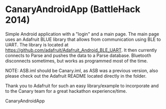 CanaryAndroidApp (BattleHack 2014)
================

Simple Android application with a "login" and a main page. The main page uses an Adafruit BLUE
library that allows from communication using BLE to UART. The library is located at
https://github.com/adafruit/Adafruit_Android_BLE_UART. It then currently connects to Parse and
pushes the data to a Parse database. Bluetooth disconnects sometimes, but works as programmed
most of the time. 


NOTE: ASB.iml should be Canary.iml, as ASB was a previous version, also please check out the
Adafruit README located directly in the folder. 

Thank you to Adafruit for such an easy library/example to incorporate and to the Canary team for a great
hackathon experience/time. 

CanaryAndroidApp
